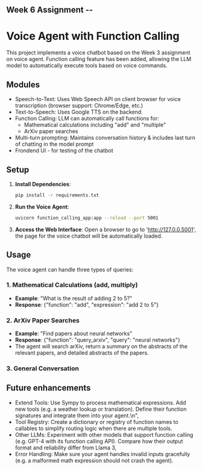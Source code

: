 ## Week 6 Assignment --
# Voice Agent with Function Calling

This project implements a voice chatbot based on the Week 3 assignment on voice agent. Function calling feature has been added, allowing the LLM model to automatically execute tools based on voice commands.

## Modules

- Speech-to-Text: Uses Web Speech API on client browser for voice transcription (browser support: Chrome/Edge, etc.)
- Text-to-Speech: Uses Google TTS on the backend.
- Function Calling: LLM can automatically call functions for:
  - Mathematical calculations including "add" and "multiple"
  - ArXiv paper searches
- Multi-turn prompting: Maintains conversation history & includes last turn of chatting in the model prompt
- Frondend UI - for testing of the chatbot

## Setup

1. **Install Dependencies**:
   ```bash
   pip install -r requirements.txt
   ```

2. **Run the Voice Agent**:
   ```bash
   uvicorn function_calling_app:app --reload --port 5001

   ```

4. **Access the Web Interface**:
   Open a browser to go to 'http://127.0.0.5001', the page for the voice chatbot will be automatically loaded.

## Usage

The voice agent can handle three types of queries:

### 1. Mathematical Calculations (add, multiply)
- **Example**: "What is the result of adding 2 to 5?"
- **Response**: {"function": "add", "expression": "add 2 to 5"}

### 2. ArXiv Paper Searches  
- **Example**: "Find papers about neural networks"
- **Response**: {"function": "query_arxiv", "query": "neural networks"}
- The agent will search arXiv, return a summary on the abstracts of the relevant papers, and detailed abstracts of the papers.

### 3. General Conversation

## Future enhancements

- Extend Tools: Use Sympy to process mathematical expressions. Add new tools (e.g. a weather lookup or translation). Define their function signatures and integrate them into your agent.\n",
- Tool Registry: Create a dictionary or registry of function names to callables to simplify routing logic when there are multiple tools.
- Other LLMs: Experiment with other models that support function calling (e.g. GPT-4 with its function calling API). Compare how their output format and reliability differ from Llama 3,
- Error Handling: Make sure your agent handles invalid inputs gracefully (e.g. a malformed math expression should not crash the agent).